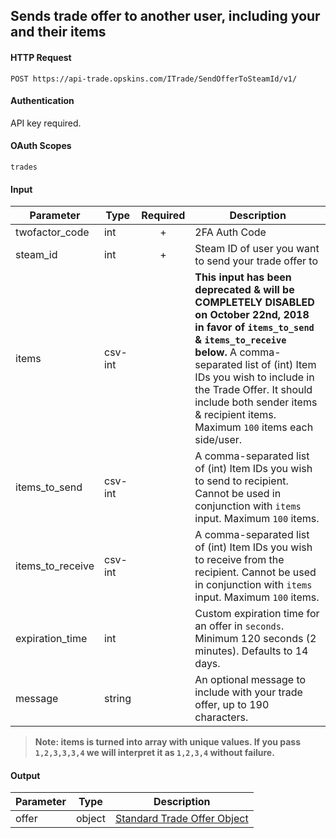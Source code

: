    ## Sends trade offer to another user, including your and their items

#### HTTP Request

`POST https://api-trade.opskins.com/ITrade/SendOfferToSteamId/v1/`

#### Authentication

API key required.

#### OAuth Scopes
`trades`

#### Input

Parameter | Type | Required   | Description
--------- | -----| :--------: | -----------
twofactor_code | int | + | 2FA Auth Code
steam_id | int | + | Steam ID of user you want to send your trade offer to
items | csv-int |  | **This input has been deprecated & will be COMPLETELY DISABLED on October 22nd, 2018 in favor of `items_to_send` & `items_to_receive` below.** A comma-separated list of (int) Item IDs you wish to include in the Trade Offer. It should include both sender items & recipient items. Maximum `100` items each side/user.
items_to_send | csv-int | | A comma-separated list of (int) Item IDs you wish to send to recipient. Cannot be used in conjunction with `items` input. Maximum `100` items.
items_to_receive | csv-int | | A comma-separated list of (int) Item IDs you wish to receive from the recipient. Cannot be used in conjunction with `items` input. Maximum `100` items.
expiration_time | int | | Custom expiration time for an offer in `seconds`. Minimum 120 seconds (2 minutes). Defaults to 14 days.
message | string | | An optional message to include with your trade offer, up to 190 characters.

> **Note: items is turned into array with unique values.  If you pass `1,2,3,3,3,4` we will interpret it as `1,2,3,4` without failure.**

    
#### Output

Parameter | Type | Description
--------- | -----| -------- 
offer     | object    | [Standard Trade Offer Object](/ITrade.md#standard-trade-offer-object)
